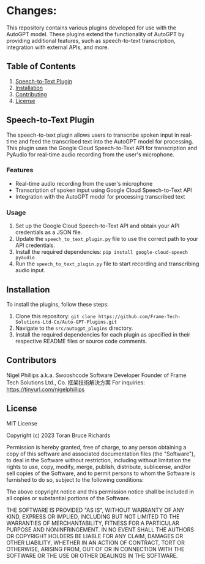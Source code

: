 # Changes: 
This repository contains various plugins developed for use with the AutoGPT model. These plugins extend the functionality of AutoGPT by providing additional features, such as speech-to-text transcription, integration with external APIs, and more.

## Table of Contents

1. [Speech-to-Text Plugin](#speech-to-text-plugin)
2. [Installation](#installation)
3. [Contributing](#contributing)
4. [License](#license)

## Speech-to-Text Plugin

The speech-to-text plugin allows users to transcribe spoken input in real-time and feed the transcribed text into the AutoGPT model for processing. This plugin uses the Google Cloud Speech-to-Text API for transcription and PyAudio for real-time audio recording from the user's microphone.

### Features

- Real-time audio recording from the user's microphone
- Transcription of spoken input using Google Cloud Speech-to-Text API
- Integration with the AutoGPT model for processing transcribed text

### Usage

1. Set up the Google Cloud Speech-to-Text API and obtain your API credentials as a JSON file.
2. Update the `speech_to_text_plugin.py` file to use the correct path to your API credentials.
3. Install the required dependencies: `pip install google-cloud-speech pyaudio`
4. Run the `speech_to_text_plugin.py` file to start recording and transcribing audio input.

## Installation

To install the plugins, follow these steps:

1. Clone this repository: `git clone https://github.com/Frame-Tech-Solutions-Ltd-Co/Auto-GPT-Plugins.git`
2. Navigate to the `src/autogpt_plugins` directory.
3. Install the required dependencies for each plugin as specified in their respective README files or source code comments.

## Contributors

Nigel Phillips a.k.a. Swooshcode
Software Developer
Founder of Frame Tech Solutions Ltd., Co. 框架技術解決方案
For inquiries: https://tinyurl.com/nigelphillips

## License

MIT License

Copyright (c) 2023 Toran Bruce Richards

Permission is hereby granted, free of charge, to any person obtaining a copy
of this software and associated documentation files (the "Software"), to deal
in the Software without restriction, including without limitation the rights
to use, copy, modify, merge, publish, distribute, sublicense, and/or sell
copies of the Software, and to permit persons to whom the Software is
furnished to do so, subject to the following conditions:

The above copyright notice and this permission notice shall be included in all
copies or substantial portions of the Software.

THE SOFTWARE IS PROVIDED "AS IS", WITHOUT WARRANTY OF ANY KIND, EXPRESS OR
IMPLIED, INCLUDING BUT NOT LIMITED TO THE WARRANTIES OF MERCHANTABILITY,
FITNESS FOR A PARTICULAR PURPOSE AND NONINFRINGEMENT. IN NO EVENT SHALL THE
AUTHORS OR COPYRIGHT HOLDERS BE LIABLE FOR ANY CLAIM, DAMAGES OR OTHER
LIABILITY, WHETHER IN AN ACTION OF CONTRACT, TORT OR OTHERWISE, ARISING FROM,
OUT OF OR IN CONNECTION WITH THE SOFTWARE OR THE USE OR OTHER DEALINGS IN THE
SOFTWARE.
